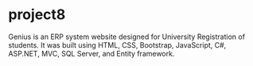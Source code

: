# project8
Genius is an ERP system website designed for University Registration of students. It was built using HTML, CSS, Bootstrap, JavaScript, C#, ASP.NET, MVC, SQL Server, and Entity framework.
